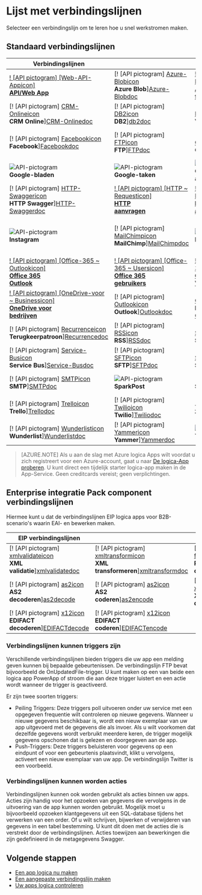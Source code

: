 <properties
    pageTitle="Lijst met Microsoft beheerde verbindingslijnen voor gebruik in Microsoft Azure logica apps | App-Service van Microsoft Azure | Microsoft Azure"
    description="Een volledige lijst van de Microsoft-beheerde verbindingslijnen die u kunt samenstellen logica-apps in Azure App Service ophalen"
    services="logic-apps"
    documentationCenter=""
    authors="MSFTMAN"
    manager="erikre"
    editor=""
    tags="connectors"/>

<tags
    ms.service="logic-apps"
    ms.workload="integration"
    ms.tgt_pltfrm="na"
    ms.devlang="na"
    ms.topic="get-started-article"
    ms.date="09/20/2016"
    ms.author="deonhe"/>

# <a name="list-of-connectors"></a>Lijst met verbindingslijnen

Selecteer een verbindingslijn om te leren hoe u snel werkstromen maken.

## <a name="standard-connectors"></a>Standaard verbindingslijnen

|Verbindingslijnen||||
|-----------|-----------|-----------|-----------|
|[! [API pictogram] [Web-API-Appicon] <br/> **API/Web App**][API/Web-Appdoc]|[! [API pictogram] [Azure-Blobicon] <br/> **Azure Blob**][Azure-Blobdoc]|[! [API pictogram] [Azure ~ Functionsicon] <br/> **Azure<br/>functies**][Azure~Functionsdoc]|[! [API pictogram] [Boxicon] <br/>**Box**][Boxdoc]|
|[! [API pictogram] [CRM-Onlineicon] <br/> **CRM Online**][CRM-Onlinedoc]|[! [API pictogram] [DB2icon] <br/>**DB2**][db2doc]|[! [API pictogram] [Delayicon] <br/> **Vertraging**][Delaydoc]|[! [API pictogram] [Dropboxicon] <br/> **Dropbox**][Dropboxdoc]|
|[! [API pictogram] [Facebookicon] <br/> **Facebook**][Facebookdoc]|[! [API pictogram] [FTPicon] <br/>**FTP**][FTPdoc]|[! [API pictogram] [GitHubicon] <br/> **GitHub**][GitHubdoc]|[! [API pictogram] [Google-Driveicon] <br/> **Google Drive**][Google-Drivedoc]|
|![API-pictogram][Google-Sheetsicon]<br/>**Google-bladen**|![API-pictogram][Google-Tasksicon]<br/>**Google-taken**|![API-pictogram][Google~Calendaricon]<br/>**Google<br/>agenda**|[! [API pictogram] [HTTPicon] <br/>**HTTP**][HTTPdoc]|
|[! [API pictogram] [HTTP-Swaggericon] <br/> **HTTP Swagger**][HTTP-Swaggerdoc]|[! [API pictogram] [HTTP ~ Requesticon] <br/> **HTTP<br/>aanvragen**][HTTP~Requestdoc]|[! [API pictogram] [HTTP ~ Responseicon] <br/> **HTTP<br/>antwoord**][HTTP~Responsedoc]|[! [API pictogram] [Informixicon] <br/> **Informix**][informixdoc]|
|![API-pictogram][Instagramicon]<br/>**Instagram**|[! [API pictogram] [MailChimpicon] <br/> **MailChimp**][MailChimpdoc]|![API-pictogram][Mandrillicon]<br/>**Mandrill**|[! [API pictogram] [Genest ~ logica Appicon] <br/> **Geneste<br/>logica App**][Nested~Logic-Appdoc]|
|[! [API pictogram] [Office-365 ~ Outlookicon] <br/> **Office 365<br/>Outlook**][Office-365~Outlookdoc]|[! [API pictogram] [Office-365 ~ Usersicon] <br/> **Office 365<br/>gebruikers**][Office-365~Usersdoc]|[! [API pictogram] [Office-365 ~ Videoicon] <br/> **Office 365<br/>Video**][Office-365~Videodoc]|[! [API pictogram] [OneDriveicon] <br/> **OneDrive**][OneDrivedoc]|
|[! [API pictogram] [OneDrive-voor ~ Businessicon] <br/> **OneDrive voor<br/>bedrijven**][OneDrive-for~Businessdoc]|[! [API pictogram] [Outlookicon] <br/> **Outlook**][Outlookdoc]|[! [API pictogram] [Project-Onlineicon] <br/> **Project Online**][Project-Onlinedoc]|[! [API pictogram] [Queryicon] <br/> **Query**][Querydoc]|
|[! [API pictogram] [Recurrenceicon] <br/> **Terugkeerpatroon**][Recurrencedoc]|[! [API pictogram] [RSSicon] <br/>**RSS**][RSSdoc]|[! [API pictogram] [Salesforceicon] <br/> **Salesforce**][Salesforcedoc]|[! [API pictogram] [SendGridicon] <br/> **SendGrid**][SendGriddoc]|
|[! [API pictogram] [Service-Busicon] <br/> **Service Bus**][Service-Busdoc]|[! [API pictogram] [SFTPicon] <br/>**SFTP**][SFTPdoc]|[! [API pictogram] [SharePointicon] <br/> **SharePoint**][SharePointdoc]|[! [API pictogram] [Slackicon] <br/> **Marge**][Slackdoc]|
|[! [API pictogram] [SMTPicon] <br/>**SMTP**][SMTPdoc]|![API-pictogram][SparkPosticon]<br/>**SparkPost**|[! [API pictogram] [SQLicon] <br/>**SQL**][SQLdoc]|[! [API pictogram] [Translatoricon] <br/> **Translator**][Translatordoc]|
|[! [API pictogram] [Trelloicon] <br/> **Trello**][Trellodoc]|[! [API pictogram] [Twilioicon] <br/> **Twilio**][Twiliodoc]|[! [API pictogram] [Twittericon] <br/> **Twitter-**][Twitterdoc]|[! [API pictogram] [Webhookicon] <br/> **Webhook**][Webhookdoc]|
|[! [API pictogram] [Wunderlisticon] <br/> **Wunderlist**][Wunderlistdoc]|[! [API pictogram] [Yammericon] <br/> **Yammer**][Yammerdoc]|![API-pictogram][YouTubeicon]<br/>**YouTube**||

> [AZURE.NOTE] Als u aan de slag met Azure logica Apps wilt voordat u zich registreert voor een Azure-account, gaat u naar [De logica-App proberen](https://tryappservice.azure.com/?appservice=logic). U kunt direct een tijdelijk starter logica-app maken in de App-Service. Geen creditcards vereist; geen verplichtingen.

## <a name="enterprise-integration-pack-eip-connectors"></a>Enterprise integratie Pack component verbindingslijnen
Hiermee kunt u dat de verbindingslijnen EIP logica apps voor B2B-scenario's waarin EAI- en bewerken maken.  
 
|EIP verbindingslijnen ||||
|-----------|-----------|-----------|-----------|
|[! [API pictogram] [xmlvalidateicon] <br/> **XML <br/>validatie**][xmlvalidatedoc]|[! [API pictogram] [xmltransformicon] <br/> **XML<br/> transformeren**][xmltransformdoc]|[! [API pictogram] [flatfileicon] <br/> **Plat bestand</br>coderen**][flatfiledoc]|[! [API pictogram] [flatfiledecodeicon] <br/> **Plat bestand</br>decoderen**][flatfiledecodedoc]|
|[! [API pictogram] [as2icon] <br/> **AS2</br>decoderen**][as2decode]|[! [API pictogram] [as2icon] <br/> **AS2</br>coderen**][as2encode]|[! [API pictogram] [x12icon] <br/> **X12</br>decoderen**][x12decode]|[! [API pictogram] [x12icon] <br/> **X12</br>coderen**][x12encode]|
|[! [API pictogram] [x12icon] <br/> **EDIFACT</br>decoderen**][EDIFACTdecode]|[! [API pictogram] [x12icon] <br/> **EDIFACT</br>coderen**][EDIFACTencode]||||

<!-- TODO: Add Functions, App Service, and Nested Workflow Icons -->
### <a name="connectors-can-be-triggers"></a>Verbindingslijnen kunnen triggers zijn
Verschillende verbindingslijnen bieden triggers die uw app een melding geven kunnen bij bepaalde gebeurtenissen. De verbindingslijn FTP bevat bijvoorbeeld de OnUpdatedFile-trigger. U kunt maken op een van beide een logica app PowerApp of stroom die aan deze trigger luistert en een actie wordt wanneer de trigger is geactiveerd.

Er zijn twee soorten triggers:  

* Peiling Triggers: Deze triggers poll uitvoeren onder uw service met een opgegeven frequentie wilt controleren op nieuwe gegevens. Wanneer u nieuwe gegevens beschikbaar is, wordt een nieuw exemplaar van uw app uitgevoerd met de gegevens die als invoer. Als u wilt voorkomen dat dezelfde gegevens wordt verbruikt meerdere keren, de trigger mogelijk gegevens opschonen dat is gelezen en doorgegeven aan de app.
* Push-Triggers: Deze triggers beluisteren voor gegevens op een eindpunt of voor een gebeurtenis plaatsvindt, klikt u vervolgens, activeert een nieuw exemplaar van uw app. De verbindingslijn Twitter is een voorbeeld.

### <a name="connectors-can-be-actions"></a>Verbindingslijnen kunnen worden acties
Verbindingslijnen kunnen ook worden gebruikt als acties binnen uw apps. Acties zijn handig voor het opzoeken van gegevens die vervolgens in de uitvoering van de app kunnen worden gebruikt. Mogelijk moet u bijvoorbeeld opzoeken klantgegevens uit een SQL-database tijdens het verwerken van een order. Of u wilt schrijven, bijwerken of verwijderen van gegevens in een tabel bestemming. U kunt dit doen met de acties die is verstrekt door de verbindingslijnen. Acties toewijzen aan bewerkingen die zijn gedefinieerd in de metagegevens Swagger.

## <a name="next-steps"></a>Volgende stappen

- [Een app logica nu maken](../app-service-logic/app-service-logic-create-a-logic-app.md)  
- [Een aangepaste verbindingslijn maken](../app-service-logic/app-service-logic-create-api-app.md)
- [Uw apps logica controleren](../app-service-logic/app-service-logic-monitor-your-logic-apps.md)

<!--Connectors Documentation-->
[azure-blobdoc]: ./connectors-create-api-azureblobstorage.md "Verbinding maken met Azure blob bestanden beheren in de container blob."
[boxDoc]: ./connectors-create-api-box.md "Maakt verbinding met het vak en kunt uploaden, ophalen, verwijderen, lijst- en meer Bestandstaken."
[crm-onlinedoc]: ./connectors-create-api-crmonline.md "Verbinding maken met Dynamics CRM Online en doe meer met uw CRM Online gegevens."
[db2doc]: ./connectors-create-api-db2.md "Verbinding maken met een IBM DB2-in de cloud of on-premises implementatie bijwerken van een rij, een tabel, en meer."
[dropboxdoc]: ./connectors-create-api-dropbox.md "Verbinding maken met Dropbox en kunt u, verwijderen, lijst- en meer Bestandstaken."
[facebookdoc]: ./connectors-create-api-facebook.md "Verbinding maken met Facebook om posten naar een tijdlijn, een pagina-feed te vinden en meer."
[ftpdoc]: ./connectors-create-api-ftp.md "Maakt verbinding met een FTP / FTPS server en doe verschillende FTP-taken, inclusief te uploaden, krijgt, verwijderen, bestanden, en meer."
[google-drivedoc]: ./connectors-create-api-googledrive.md "Verbinding maken met GoogleDrive van en werken met uw gegevens."
[informixdoc]: ./connectors-create-api-informix.md "Verbinding maken met Informix in de cloud of on-premises implementatie te lezen van een rij, lijsten de tabellen en meer."
[translatordoc]: ./connectors-create-api-microsofttranslator.md
[office-365~outlookdoc]: ./connectors-create-api-office365-outlook.md "De Office 365-Connector kunt verzenden en ontvangen van e-mailberichten, beheren van uw agenda en contactpersonen met uw Office 365-account beheren."
[office-365~usersdoc]: ./connectors-create-api-office365-users.md
[office-365~videodoc]: ./connectors-create-api-office365-video.md
[onedrivedoc]: ./connectors-create-api-onedrive.md "Maakt verbinding met uw persoonlijke Microsoft OneDrive en uploaden, verwijderen, lijst met bestanden en meer."
[onedrive-for~businessdoc]: ./connectors-create-api-onedriveforbusiness.md "Maakt verbinding met uw bedrijf Microsoft OneDrive en uploadt, worden verwijderd, bevat uw bestanden en meer."
[outlookdoc]: ./connectors-create-api-outlook.md "Verbinding maken met uw postvak van Outlook en toegang tot uw e-mail en meer."
[project-onlinedoc]: ./connectors-create-api-projectonline.md "Verbindt met Microsoft Project Online."
[rssdoc]: ./connectors-create-api-rss.md "RSS-connector kan de gebruikers publiceren en feeds items op te halen. Deze kan ook de gebruikers bewerkingen activeren wanneer een nieuw item wordt gepubliceerd naar de feed."
[salesforcedoc]: ./connectors-create-api-salesforce.md "Verbinding maken met uw Salesforce-account en beheren van accounts, potentiële klanten, verkoopkansen en meer."
[sendgriddoc]: ./connectors-create-api-sendgrid.md "Verbindt met Microsoft Project Online."
[service-busdoc]: ./connectors-create-api-servicebus.md "Kan berichten van Service Bus wachtrijen en onderwerpen berichten verzenden en ontvangen van Service Bus wachtrijen en abonnementen."
[sharepointdoc]: ./connectors-create-api-sharepointonline.md "Maakt verbinding met SharePoint Online voor het beheren van documenten en lijstitems."
[slackdoc]: ./connectors-create-api-slack.md "Verbinding maken met toegestane vertraging en berichten in tekort kanalen posten."
[sftpdoc]: ./connectors-create-api-sftp.md "Maakt verbinding met SFTP en kunt uploaden, krijgen, bestanden en meer verwijderen."
[githubdoc]: ./connectors-create-api-github.md "Maakt verbinding met GitHub en problemen kunt bijhouden."
[mailchimpdoc]: ./connectors-create-api-mailchimp.md "Betere E-mail verzenden."
[smtpdoc]: ./connectors-create-api-smtp.md "Maakt verbinding met een SMTP-server en e-mail met bijlagen kunt verzenden."
[sqldoc]: ./connectors-create-api-sqlazure.md "Maakt verbinding met de SQL Azure-Database. U kunt maken, bijwerken, ophalen en verwijderen van items in een tabel met SQL-database."
[trellodoc]: ./connectors-create-api-trello.md "Trello is de gratis, flexibele en visuele manier om iets te organiseren met iedereen."
[twiliodoc]: ./connectors-create-api-twilio.md "Maakt verbinding met Twilio en kunt verzenden en berichten ontvangt, krijgen beschikbaar getallen, het beheren van binnenkomende telefoonnummers en meer."
[twitterdoc]: ./connectors-create-api-twitter.md "Maakt verbinding met Twitter en get-tijdlijnen, bericht tweets en meer."
[wunderlistdoc]: ./connectors-create-api-wunderlist.md "Houd uw leven synchroon."
[yammerdoc]: ./connectors-create-api-yammer.md "Maakt verbinding met Yammer berichten posten en nieuwe berichten kunt ophalen."
[as2doc]: ../app-service-logic/app-service-logic-enterprise-integration-as2.md "Meer informatie over de enterprise-integratie AS2."
[x12doc]: ../app-service-logic/app-service-logic-enterprise-integration-x12.md "Meer informatie over de enterprise-integratie X12"
[flatfiledoc]: ../app-service-logic/app-service-logic-enterprise-integration-flatfile.md "Meer informatie over de enterprise-integratie plat bestand."
[flatfiledecodedoc]: ../app-service-logic/app-service-logic-enterprise-integration-flatfile.md "Meer informatie over de enterprise-integratie plat bestand."
[xmlvalidatedoc]: ../app-service-logic/app-service-logic-enterprise-integration-xml-validation.md "Meer informatie over de enterprise-integratie XML-validatie."
[xmltransformdoc]: ../app-service-logic/app-service-logic-enterprise-integration-transform.md "Meer informatie over de enterprise-integratie transformaties."
[as2decode]: ..//app-service-logic/app-service-logic-enterprise-integration-as2-decode.md "Meer informatie over AS2 decoderen enterprise-integratie"
[as2encode]: ..//app-service-logic/app-service-logic-enterprise-integration-as2-encode.md "Meer informatie over AS2 coderen enterprise-integratie"
[X12decode]: ..//app-service-logic/app-service-logic-enterprise-integration-X12-decode.md "Meer informatie over de enterprise-integratie X12 decoderen"
[X12encode]: ..//app-service-logic/app-service-logic-enterprise-integration-X12-encode.md "Meer informatie over de enterprise-integratie X12 coderen"
[EDIFACTdecode]: ..//app-service-logic/app-service-logic-enterprise-integration-EDIFACT-decode.md "Meer informatie over EDIFACT decoderen enterprise-integratie"
[EDIFACTencode]: ..//app-service-logic/app-service-logic-enterprise-integration-EDIFACT-encode.md "Meer informatie over EDIFACT coderen enterprise-integratie"
[httpdoc]: ./connectors-native-http.md "HTTP-connector HTTP-gesprekken."
[http~requestdoc]: ./connectors-native-reqres.md "Vergaderverzoeken en antwoorden acties."
[http~responsedoc]: ./connectors-native-reqres.md "Vergaderverzoeken en antwoorden acties."
[delaydoc]: ./connectors-native-delay.md "Meer informatie over de vertraging actie."
[http-swaggerdoc]: ./connectors-native-http-swagger.md "HTTP + Swagger verbindingslijn HTTP-gesprekken."
[querydoc]: ./connectors-native-query.md "Query actie selecteren en filteren van matrices."
[webhookdoc]: ./connectors-native-webhook.md "Webhook actie en de inwerkingtreding voor logica-apps."
[azure~functionsdoc]: ../app-service-logic/app-service-logic-azure-functions.md "Logica apps integreren met Azure-functies."
[api/web-appdoc]: ../app-service-logic/app-service-logic-custom-hosted-api.md "Integreer logica-apps met App-Service API-Apps."
[nested~logic-appdoc]: ../app-service-logic/app-service-logic-http-endpoint.md "Integreer logica apps met een geneste werkstroom."
[recurrencedoc]:  ./connectors-native-recurrence.md "Terugkeerpatroon trigger voor logica-apps."
[google-sheetsdoc]: ./connectors-create-api-googlesheet.md "Maakt verbinding met Google spreadsheets en bladen kunt wijzigen."
[google-tasksdoc]: ./connectors-create-api-googletasks.md "Maakt verbinding met de taken in Google en taken kunt beheren."
[google~calendardoc]: ./connectors-create-api-googlecalendar.md "Maakt verbinding met Google-Agenda en agenda kunt beheren."
[instagramdoc]: ./connectors-create-api-instagram.md "Maakt verbinding met Instagram en kunt activeren of reageren op gebeurtenissen."
[mandrilldoc]: ./connectors-create-api-mandrill.md "Maakt verbinding met Mandrill en kan worden gebruikt voor communicatie."
[youtubedoc]: ./connectors-create-api-youtube.md "Maakt verbinding met YouTube en kunt werken met video's en kanalen aanbevelen."
[sparkpostdoc]: ./connectors-create-api-sparkpost.md "Maakt verbinding met SparkPost en kan worden gebruikt voor communicatie."

<!--Icon references-->
[Azure-Blobicon]: ./media/apis-list/azureblob.png
[Azure~Functionsicon]: ./media/apis-list/function.png
[Boxicon]: ./media/apis-list/box.png
[CRM-Onlineicon]: ./media/apis-list/dynamicscrmonline.png
[DB2icon]: ./media/apis-list/db2.png
[Dropboxicon]: ./media/apis-list/dropbox.png
[Facebookicon]: ./media/apis-list/facebook.png
[FTPicon]: ./media/apis-list/ftp.png
[GitHubicon]: ./media/apis-list/github.png
[Google-Driveicon]: ./media/apis-list/googledrive.png
[Google~Calendaricon]: ./media/apis-list/googlecalendar.png
[Google-Tasksicon]: ./media/apis-list/googletasks.png
[Google-Sheetsicon]: ./media/apis-list/googlesheet.png
[HTTPicon]: ./media/apis-list/http.png
[HTTP~Requesticon]: ./media/apis-list/request.png
[HTTP~Responseicon]: ./media/apis-list/response.png
[Informixicon]: ./media/apis-list/informix.png
[MailChimpicon]: ./media/apis-list/mailchimp.png
[Translatoricon]: ./media/apis-list/microsofttranslator.png
[Office-365~Outlookicon]: ./media/apis-list/office365.png
[Office-365~Usersicon]: ./media/apis-list/office365.png
[Office-365~Videoicon]: ./media/apis-list/sharepointonline.png
[OneDriveicon]: ./media/apis-list/onedrive.png
[OneDrive-for~Businessicon]: ./media/apis-list/onedriveforbusiness.png
[Outlookicon]: ./media/apis-list/outlook.png
[Project-Onlineicon]: ./media/apis-list/projectonline.png
[RSSicon]: ./media/apis-list/rss.png
[Salesforceicon]: ./media/apis-list/salesforce.png
[SendGridicon]: ./media/apis-list/sendgrid.png
[Service-Busicon]: ./media/apis-list/servicebus.png
[SFTPicon]: ./media/apis-list/sftp.png
[SharePointicon]: ./media/apis-list/sharepointonline.png
[Slackicon]: ./media/apis-list/slack.png
[SMTPicon]: ./media/apis-list/smtp.png
[SQLicon]: ./media/apis-list/sql.png
[Trelloicon]: ./media/apis-list/trello.png
[Twilioicon]: ./media/apis-list/twilio.png
[Twittericon]: ./media/apis-list/twitter.png
[Wunderlisticon]: ./media/apis-list/wunderlist.png
[Yammericon]: ./media/apis-list/yammer.png
[Mandrillicon]: ./media/apis-list/mandrill.png
[SparkPosticon]: ./media/apis-list/sparkpost.png
[Instagramicon]: ./media/apis-list/instagram.png
[YouTubeicon]: ./media/apis-list/youtube.png
[Delayicon]: ./media/apis-list/delay.png
[HTTP-Swaggericon]: ./media/apis-list/http_swagger.png
[Queryicon]: ./media/apis-list/query.png
[Webhookicon]: ./media/apis-list/webhook.png
[API/Web-Appicon]: ./media/apis-list/api.png
[Nested~Logic-Appicon]: ./media/apis-list/workflow.png
[Recurrenceicon]: ./media/apis-list/recurrence.png

<!-- EIP Icons -->
[as2icon]: ./media/apis-list/as2new.png
[x12icon]: ./media/apis-list/x12new.png
[flatfileicon]: ./media/apis-list/flatfileencoding.png
[flatfiledecodeicon]: ./media/apis-list/flatfiledecoding.png
[xmlvalidateicon]: ./media/apis-list/xmlvalidation.png
[xmltransformicon]: ./media/apis-list/xsltransform.png
